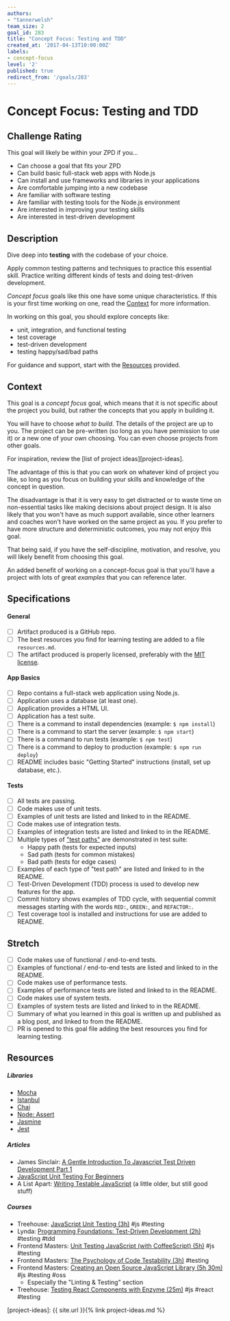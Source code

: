 ```yaml
---
authors:
- "tannerwelsh"
team_size: 2
goal_id: 283
title: "Concept Focus: Testing and TDD"
created_at: '2017-04-13T10:00:00Z'
labels:
- concept-focus
level: '2'
published: true
redirect_from: '/goals/283'
---
```


# Concept Focus: Testing and TDD

## Challenge Rating

This goal will likely be within your ZPD if you...

- Can choose a goal that fits your ZPD
- Can build basic full-stack web apps with Node.js
- Can install and use frameworks and libraries in your applications
- Are comfortable jumping into a new codebase
- Are familiar with software testing
- Are familiar with testing tools for the Node.js environment
- Are interested in improving your testing skills
- Are interested in test-driven development

## Description

Dive deep into **testing** with the codebase of your choice.

Apply common testing patterns and techniques to practice this essential skill. Practice writing different kinds of tests and doing test-driven development.

_Concept focus_ goals like this one have some unique characteristics. If this is your first time working on one, read the [Context](#context) for more information.

In working on this goal, you should explore concepts like:

- unit, integration, and functional testing
- test coverage
- test-driven development
- testing happy/sad/bad paths

For guidance and support, start with the [Resources](#resources) provided.

## Context

This goal is a _concept focus_ goal, which means that it is not specific about the project you build, but rather the concepts that you apply in building it.

You will have to choose _what to build_. The details of the project are up to you. The project can be pre-written (so long as you have permission to use it) or a new one of your own choosing. You can even choose projects from other goals.

For inspiration, review the [list of project ideas][project-ideas].

The advantage of this is that you can work on whatever kind of project you like, so long as you focus on building your skills and knowledge of the concept in question.

The disadvantage is that it is very easy to get distracted or to waste time on non-essential tasks like making decisions about project design. It is also likely that you won't have as much support available, since other learners and coaches won't have worked on the same project as you. If you prefer to have more structure and deterministic outcomes, you may not enjoy this goal.

That being said, if you have the self-discipline, motivation, and resolve, you will likely benefit from choosing this goal.

An added benefit of working on a concept-focus goal is that you'll have a project with lots of great _examples_ that you can reference later.

## Specifications

#### General

- [ ] Artifact produced is a GitHub repo.
- [ ] The best resources you find for learning testing are added to a file `resources.md`.
- [ ] The artifact produced is properly licensed, preferably with the [MIT license][mit-license].

#### App Basics

- [ ] Repo contains a full-stack web application using Node.js.
- [ ] Application uses a database (at least one).
- [ ] Application provides a HTML UI.
- [ ] Application has a test suite.
- [ ] There is a command to install dependencies (example: `$ npm install`)
- [ ] There is a command to start the server (example: `$ npm start`)
- [ ] There is a command to run tests (example: `$ npm test`)
- [ ] There is a command to deploy to production (example: `$ npm run deploy`)
- [ ] README includes basic "Getting Started" instructions (install, set up database, etc.).

#### Tests

- [ ] All tests are passing.
- [ ] Code makes use of unit tests.
- [ ] Examples of unit tests are listed and linked to in the README.
- [ ] Code makes use of integration tests.
- [ ] Examples of integration tests are listed and linked to in the README.
- [ ] Multiple types of ["test paths"](http://www.nishantverma.com/2010/03/test-case-paths-happy-sad-bad.html) are demonstrated in test suite:
  - Happy path (tests for expected inputs)
  - Sad path (tests for common mistakes)
  - Bad path (tests for edge cases)
- [ ] Examples of each type of "test path" are listed and linked to in the README.
- [ ] Test-Driven Development (TDD) process is used to develop new features for the app.
- [ ] Commit history shows examples of TDD cycle, with sequential commit messages starting with the words `RED:`, `GREEN:`, and `REFACTOR:`.
- [ ] Test coverage tool is installed and instructions for use are added to README.

## Stretch

- [ ] Code makes use of functional / end-to-end tests.
- [ ] Examples of functional / end-to-end tests are listed and linked to in the README.
- [ ] Code makes use of performance tests.
- [ ] Examples of performance tests are listed and linked to in the README.
- [ ] Code makes use of system tests.
- [ ] Examples of system tests are listed and linked to in the README.
- [ ] Summary of what you learned in this goal is written up and published as a blog post, and linked to from the README.
- [ ] PR is opened to this goal file adding the best resources you find for learning testing.

## Resources

##### Libraries

- [Mocha](https://mochajs.org/)
- [Istanbul](https://istanbul.js.org/)
- [Chai](http://chaijs.com/)
- [Node: Assert](https://nodejs.org/api/assert.html)
- [Jasmine](https://jasmine.github.io/)
- [Jest](https://facebook.github.io/jest/)

##### Articles

- James Sinclair: [A Gentle Introduction To Javascript Test Driven Development Part 1](http://jrsinclair.com/articles/2016/gentle-introduction-to-javascript-tdd-intro/)
- [JavaScript Unit Testing For Beginners](https://designmodo.com/test-javascript-unit/)
- A List Apart: [Writing Testable JavaScript](https://alistapart.com/article/writing-testable-javascript) (a little older, but still good stuff)

##### Courses

- Treehouse: [JavaScript Unit Testing (3h)](https://teamtreehouse.com/library/javascript-unit-testing) #js #testing
- Lynda: [Programming Foundations: Test-Driven Development (2h)](https://www.lynda.com/Developer-Programming-Foundations-tutorials/Foundations-Programming-Test-Driven-Development/124398-2.html) #testing #tdd
- Frontend Masters: [Unit Testing JavaScript (with CoffeeScript) (5h)](https://frontendmasters.com/courses/unit-testing-javascript/) #js #testing
- Frontend Masters: [The Psychology of Code Testability (3h)](https://frontendmasters.com/courses/angularjs-and-code-testability/) #testing
- Frontend Masters: [Creating an Open Source JavaScript Library (5h 30m)](https://frontendmasters.com/courses/open-source/) #js #testing #oss
  - Especially the "Linting & Testing" section
- Treehouse: [Testing React Components with Enzyme (25m)](https://teamtreehouse.com/library/testing-react-components-with-enzyme-2) #js #react #testing

[mit-license]: https://opensource.org/licenses/MIT
[project-ideas]: {{ site.url }}{% link project-ideas.md %}
